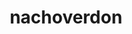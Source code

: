 ---
title: nachoverdon
github: https://github.com/nachoverdon
mode: dark
transition: 1s
score: 94.1
archetype:
- Innovative
---